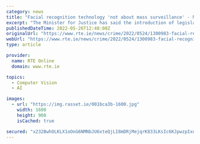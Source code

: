 ```yaml
---
category: news
title: "Facial recognition technology 'not about mass surveillance' - McEntee"
excerpt: "The Minister for Justice has said the introduction of legislation to enable gardaí to use facial recognition technology (FRT) in criminal investigations \"is not about mass surveillance\"."
publishedDateTime: 2022-05-26T12:48:00Z
originalUrl: "https://www.rte.ie/news/crime/2022/0524/1300983-facial-recognition-ireland/"
webUrl: "https://www.rte.ie/news/crime/2022/0524/1300983-facial-recognition-ireland/"
type: article

provider:
  name: RTE Online
  domain: www.rte.ie

topics:
  - Computer Vision
  - AI

images:
  - url: "https://img.rasset.ie/001bca3b-1600.jpg"
    width: 1600
    height: 900
    isCached: true

secured: "x232BwhOLKLX1oOnG6NMNbJU6xteQjLI8mDRjMejqrK833LKsIc6KJpwzpIxutW9qFY3ae5DINm7tt67R6fIdYNYAMNMGHhWyKm/9kKCLrcU+AapQ8jUrlN1f4fEquzOGOa2hDUaD6l5zeM7sJyGPJscBZojJfIA8PEEyqnXMGttzEOJK6evdAXZ1bdethZrt3VoI6568tz2QqGyPmo9tXh3LJCnUivTuIFPOQjhexz6c8F+jQYvwvcAnBiWs7NXPPzrLdpVZRjcEmXx8/D8LMnDDUIr22Jq9V8LYKEZDqPzHB099pUrct7AMjVzPbeCnfKS8VKjRiAPBoyBTn/UPEwMBJbSk0oOhHdWyiscgJg=;keKJjr0+cQGSuiEbX8Qvaw=="
---
```


